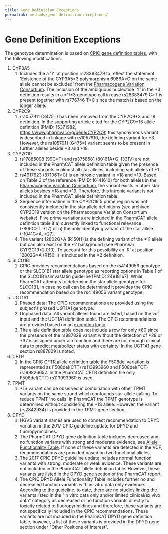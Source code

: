 ```yaml
---
title: Gene Definition Exceptions
permalink: methods/gene-definition-exceptions/
---
```


# Gene Definition Exceptions

The genotype determination is based on [CPIC gene definition
tables](https://www.pharmgkb.org/page/pgxGeneRef), with
the following modifications:

1.  CYP3A5
    1.  Includes the a 'Y' at position rs28383479 to reflect the
        statement 'Existence of the CYP3A5\*3 polymorphism 6986A\>G on
        the same allele cannot be excluded' from the [Pharmacogene
        Variation Consortium](https://www.pharmvar.org/gene/CYP3A5).
        The inclusion of the ambiguous nucleotide 'Y' in the \*3
        definition results in a \*1/\*3 genotype call in case
        rs28383479 C\>T is present together with rs776746 T\>C since
        the match is based on the longer allele.
2. CYP2C9
    1.  rs1057911 (G475=) has been removed from the CYP2C9\*3 and 18
        definition. In the supporting article cited for the CYP2C9\*18
        allele definition (PMID: 15371982,
        https://www.pharmvar.org/gene/CYP2C9) this synonymous variant
        is described in linkage with rs1057910, the defining variant
        for \*3. However, the rs1057911 (G475=) variant seems to be
        present in further alleles beside \*3 and \*18.
3. CYP2C19
    1.  rs17885098 (99C>T) and rs3758581 (80161A>G, I331V) are not included in the PharmCAT allele definition table given the presence of these variants in almost all star alleles, including sub alleles of \*1.
    2.  rs4917623 (87106T\>C) is an intronic variant in \*18 and \*19. Based on Table 3 of the reference (PMID: 16141610) for both alleles in the [Pharmacogene Variation Consortium](https://www.pharmvar.org/gene/CYP2C19), the variant exists in other star alleles besides \*18 and \*19. Therefore, this intronic variant is not included in the PharmCAT allele definition table.
    3.  Sequence information in the CYP2C19 5 prime region was not consistently included in the star allele definitions (see archived CYP2C19 version on the Pharmacogene Variation Consortium website). Five prime variations are included in the PharmCAT allele definition table if a) currently linked to functional relevance (-806C>T, \*17) or b) the only identifying variant of the star allele (-1041G>A, \*27).
    4.  The variant 12802G>A (R150H) is the defining variant of the \*11 allele but can also exist on the \*2 background (see PharmVar CYP2C19\*2.010). To account for this possibility an 'R' at position 12802G>A (R150H) is included in the \*2 definition.
4. SLCO1B1
    1.  CPIC provides recommendations based on the rs4149056 genotype or
        the SLCO1B1 star allele genotype as reporting options in Table 1 of the
        SLCO1B1/simvastatin guideline \[PMID: 24918167\]. While
        PharmCAT attempts to determine the star allele genotype for
        SLCO1B1, in case no call can be determined it provides the
        CPIC recommendation based on the rs4149056 variant genotype.
5.  UGT1A1
    1.  Phased data: The CPIC recommendations are provided using the
        subject's phased UGT1A1 genotype.
    2.  Unphased data: All variant alleles found are listed, based on
        the vcf input and the UGT1A1 definition table. The CPIC
        recommendations are provided based on an [exception logic](calling/UGT1A1).
    3.  The allele definition table does not include a row for only \*80
        since the presence of the rs887829 variant without the
        detection of \*28 or \*37 is assigned uncertain function and
        there are not enough clinical data to predict metabolizer
        status with certainty. In the UGT1A1 gene section rs887829 is
        noted.
6. CFTR
    1.  In the CPIC CFTR allele definition table the F508del variation
        is represented as F508del(CTT) rs113993960 and F508del(TCT)
        rs199826652. In the PharmCAT CFTR definition file only
        F508del(CTT) rs113993960 is used.
7. TPMT
    1.  \*1S variant can be observed in combination with other TPMT
        variants on the same strand which confounds star allele
        calling. To reduce TPMT 'no calls' in PharmCAT the TPMT genotype
        is determined without considering the \*1S allele. However,
        the variant (rs2842934) is provided in the TPMT gene section.
8. DPYD
    1.  HGVS variant names are used to connect recommendation to DPYD variation in the 2017 CPIC guideline update for DPYD and fluoropyrimidines.
    2.  The PharmCAT DPYD gene definition table includes decreased and no function variants with strong and moderate evidence, see [Allele Functionality Table](https://www.pharmgkb.org/page/dpydRefMaterials). If none of these variants are detected in the VCF, recommendations are provided based on two functional alleles.
    3.  The 2017 CPIC DPYD guideline update includes normal function variants with strong, moderate or weak evidence. These variants are not included in the PharmCAT allele definition table. However, these variants are listed in the DPYD gene section of the PharmCAT report.
    4.  The CPIC DPYD Allele Functionality Table includes further no and
    decreased function variants with in-vitro data only evidence.
    According to the guideline, to date, there are no studies linking
    the variants listed in the "in vitro data only and/or limited
    clinical/ex vivo data" category as decreased or no function
    variants directly to toxicity related to fluoropyrimidines and
    therefore, these variants are not specifically included in the
    CPIC recommendations. These variants are not included in the
    PharmCAT DPYD gene definition table, however, a list of these
    variants is provided in the DPYD gene section under "Other
    Positions of Interest".
